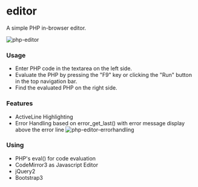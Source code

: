 editor
======

A simple PHP in-browser editor.

![php-editor](https://f.cloud.github.com/assets/85608/2120481/75dca72e-91b6-11e3-90c0-728ab33585aa.jpg)

### Usage

 - Enter PHP code in the textarea on the left side.
 - Evaluate the PHP by pressing the "F9" key or clicking the "Run" button in the top navigation bar.
 - Find the evaluated PHP on the right side.

### Features

 - ActiveLine Highlighting
 - Error Handling based on error_get_last() with error message display above the error line
![php-editor-errorhandling](https://f.cloud.github.com/assets/85608/2125467/8d25927e-9251-11e3-92ec-42db4e886f7e.jpg)

### Using
 - PHP's eval() for code evaluation
 - CodeMirror3 as Javascript Editor
 - jQuery2
 - Bootstrap3
